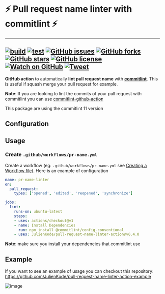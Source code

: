 # ⚡️ Pull request name linter with commitlint ⚡️
---
[![build](https://github.com/JulienKode/pull-request-name-linter-action/workflows/build/badge.svg)](https://github.com/JulienKode/pull-request-name-linter-action/actions)
[![test](https://github.com/JulienKode/pull-request-name-linter-action/workflows/test/badge.svg)](https://github.com/JulienKode/pull-request-name-linter-action/actions)
[![GitHub issues](https://img.shields.io/github/issues/JulienKode/pull-request-name-linter-action?style=flat-square)](https://github.com/JulienKode/pull-request-name-linter-action/issues)
[![GitHub forks](https://img.shields.io/github/forks/JulienKode/pull-request-name-linter-action?style=flat-square)](https://github.com/JulienKode/pull-request-name-linter-action/network)
[![GitHub stars](https://img.shields.io/github/stars/JulienKode/pull-request-name-linter-action?style=flat-square)](https://github.com/JulienKode/pull-request-name-linter-action/stargazers)
[![GitHub license](https://img.shields.io/github/license/JulienKode/pull-request-name-linter-action?style=flat-square)](https://github.com/JulienKode/pull-request-name-linter-action/blob/master/LICENSE)
[![Watch on GitHub](https://img.shields.io/github/watchers/JulienKode/pull-request-name-linter-action.svg?style=social)](https://github.com/JulienKode/pull-request-name-linter-action/watchers)
[![Tweet](https://img.shields.io/twitter/url/https/github.com/JulienKode/pull-request-name-linter-action.svg?style=social)](https://twitter.com/intent/tweet?text=Checkout%20this%20library%20https%3A%2F%2Fgithub.com%2FJulienKode%2Fpull-request-name-linter-action)
---

**GitHub action** to automatically **lint pull request name** with [**commitlint**](https://commitlint.js.org).
This is useful if squash merge your pull request for example.

**Note**: If you are looking to lint the commits of your pull request with commitlint you can use [commitlint-github-action](https://github.com/wagoid/commitlint-github-action)

This package are using the commitlint 11 version

## Configuration

## Usage

### Create `.github/workflows/pr-name.yml`

Create a workflow (eg: `.github/workflows/pr-name.yml` see [Creating a Workflow file](https://help.github.com/en/articles/configuring-a-workflow#creating-a-workflow-file)).
Here is an example of configuration

```yaml
name: pr-name-linter
on:
  pull_request:
    types: ['opened', 'edited', 'reopened', 'synchronize']

jobs:
  lint:
    runs-on: ubuntu-latest
    steps:
    - uses: actions/checkout@v1
    - name: Install Dependencies
      run: npm install @commitlint/config-conventional
    - uses: JulienKode/pull-request-name-linter-action@v0.4.0
```

**Note**: make sure you install your dependencies that commitlint use 

## Example 

If you want to see an example of usage you can checkout this repository: https://github.com/JulienKode/pull-request-name-linter-action-example

![image](https://user-images.githubusercontent.com/7658664/80835181-8a7cc280-8bf2-11ea-932b-7a954db6bf60.png)


